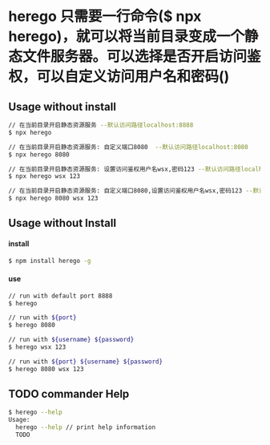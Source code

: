 herego 只需要一行命令($ npx herego)，就可以将当前目录变成一个静态文件服务器。可以选择是否开启访问鉴权，可以自定义访问用户名和密码()
==============================

## Usage without install
```sh
// 在当前目录开启静态资源服务 --默认访问路径localhost:8888
$ npx herego

// 在当前目录开启静态资源服务: 自定义端口8080  --默认访问路径localhost:8080
$ npx herego 8080

// 在当前目录开启静态资源服务: 设置访问鉴权用户名wsx,密码123 --默认访问路径localhost:8888
$ npx herego wsx 123

// 在当前目录开启静态资源服务: 自定义端口8080,设置访问鉴权用户名wsx,密码123 --默认访问路径localhost:8888
$ npx herego 8080 wsx 123

```
## Usage without Install

#### install

```sh
$ npm install herego -g
```
#### use

```sh
// run with default port 8888
$ herego

// run with ${port}
$ herego 8080

// run with ${username} ${password}
$ herego wsx 123

// run with ${port} ${username} ${password}
$ herego 8080 wsx 123

```

## TODO commander Help

```sh
$ herego --help
Usage:
  herego --help // print help information
  TODO
```

